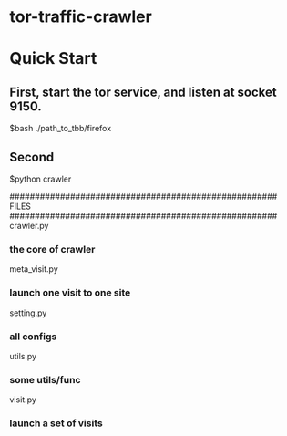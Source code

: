 # tor-traffic-crawler

# Quick Start

## First, start the tor service, and listen at socket 9150.
$bash ./path_to_tbb/firefox

## Second 
$python crawler

##################################################### FILES ##################################################### 
crawler.py
### the core of crawler

meta_visit.py
### launch one visit to one site

setting.py
### all configs

utils.py
### some utils/func

visit.py
### launch a set of visits
